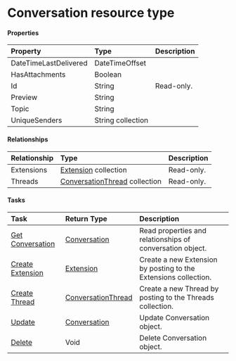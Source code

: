 # Conversation resource type



#### Properties
| Property	   | Type	|Description|
|:---------------|:--------|:----------|
|DateTimeLastDelivered|DateTimeOffset||
|HasAttachments|Boolean||
|Id|String| Read-only.|
|Preview|String||
|Topic|String||
|UniqueSenders|String collection||

#### Relationships
| Relationship | Type	|Description|
|:---------------|:--------|:----------|
|Extensions|[Extension](extension.md) collection| Read-only.|
|Threads|[ConversationThread](conversationthread.md) collection| Read-only.|

#### Tasks

| Task		   | Return Type	|Description|
|:---------------|:--------|:----------|
|[Get Conversation](../api/conversation_get.md) | [Conversation](conversation.md) |Read properties and relationships of conversation object.|
|[Create Extension]((../api/conversation_post_extensions.md)) |[Extension](extension.md)| Create a new Extension by posting to the Extensions collection.|
|[Create Thread]((../api/conversation_post_threads.md)) |[ConversationThread](conversationthread.md)| Create a new Thread by posting to the Threads collection.|
|[Update](../api/conversation_update.md) | [Conversation](conversation.md)	|Update Conversation object. |
|[Delete](../api/conversation_delete.md) | Void	|Delete Conversation object. |
